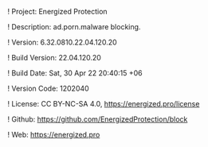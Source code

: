 ! Project: Energized Protection

! Description: ad.porn.malware blocking.

! Version: 6.32.0810.22.04.120.20

! Build Version: 22.04.120.20

! Build Date: Sat, 30 Apr 22 20:40:15 +06

! Version Code: 1202040

! License: CC BY-NC-SA 4.0, https://energized.pro/license

! Github: https://github.com/EnergizedProtection/block

! Web: https://energized.pro
